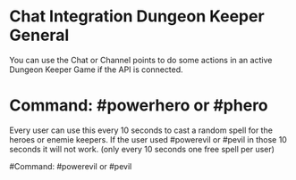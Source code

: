 # Chat Integration Dungeon Keeper General

You can use the Chat or Channel points to do some actions in an active Dungeon Keeper Game if the API is connected.


# Command: #powerhero or #phero

Every user can use this every 10 seconds to cast a random spell for the heroes or enemie keepers.
If the user used #powerevil or #pevil in those 10 seconds it will not work. (only every 10 seconds one free spell per user)

#Command: #powerevil or #pevil
